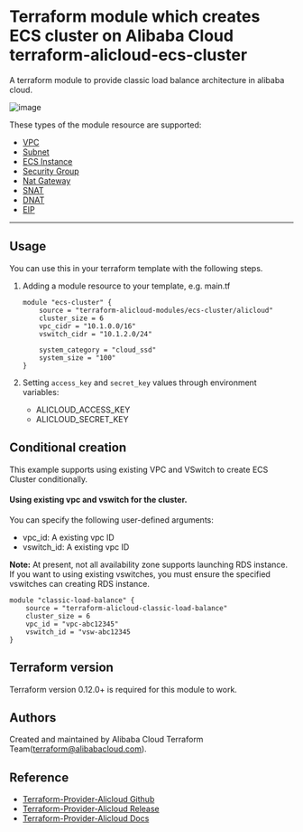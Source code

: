 Terraform module which creates ECS cluster on Alibaba Cloud
terraform-alicloud-ecs-cluster
=====================================================================

A terraform module to provide classic load balance architecture in alibaba cloud.

![image](https://github.com/terraform-alicloud-modules/terraform-alicloud-ecs-cluster/blob/master/architecture.png)

These types of the module resource are supported:

- [VPC](https://www.terraform.io/docs/providers/alicloud/r/vpc.html)
- [Subnet](https://www.terraform.io/docs/providers/alicloud/r/vswitch.html)
- [ECS Instance](https://www.terraform.io/docs/providers/alicloud/r/instance.html)
- [Security Group](https://www.terraform.io/docs/providers/alicloud/r/security_group.html)
- [Nat Gateway](https://www.terraform.io/docs/providers/alicloud/r/nat_gateway.html)
- [SNAT](https://www.terraform.io/docs/providers/alicloud/r/snat.html)
- [DNAT](https://www.terraform.io/docs/providers/alicloud/r/forward_entry.html)
- [EIP](https://www.terraform.io/docs/providers/alicloud/r/eip.html)


----------------------

Usage
-----
You can use this in your terraform template with the following steps.

1. Adding a module resource to your template, e.g. main.tf


    ```
    module "ecs-cluster" {
        source = "terraform-alicloud-modules/ecs-cluster/alicloud"
        cluster_size = 6
        vpc_cidr = "10.1.0.0/16"
        vswitch_cidr = "10.1.2.0/24"

        system_category = "cloud_ssd"
        system_size = "100"
    }
    ```

2. Setting `access_key` and `secret_key` values through environment variables:

    - ALICLOUD_ACCESS_KEY
    - ALICLOUD_SECRET_KEY

Conditional creation
--------------------
This example supports using existing VPC and VSwitch to create ECS Cluster conditionally.

#### Using existing vpc and vswitch for the cluster.

You can specify the following user-defined arguments:

* vpc_id: A existing vpc ID
* vswitch_id: A existing vpc ID


**Note:** At present, not all availability zone supports launching RDS instance. If you want to using existing vswitches,
you must ensure the specified vswitches can creating RDS instance.

```
module "classic-load-balance" {
    source = "terraform-alicloud-classic-load-balance"
    cluster_size = 6
    vpc_id = "vpc-abc12345"
    vswitch_id = "vsw-abc12345
}
```

Terraform version
-----------------
Terraform version 0.12.0+ is required for this module to work.

Authors
-------
Created and maintained by Alibaba Cloud Terraform Team(terraform@alibabacloud.com).

Reference
---------
* [Terraform-Provider-Alicloud Github](https://github.com/terraform-providers/terraform-provider-alicloud)
* [Terraform-Provider-Alicloud Release](https://releases.hashicorp.com/terraform-provider-alicloud/)
* [Terraform-Provider-Alicloud Docs](https://www.terraform.io/docs/providers/alicloud/)

